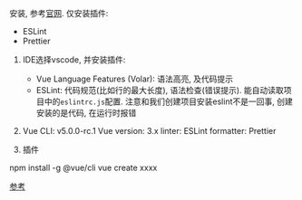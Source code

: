 安装, 参考[官网](https://vuejs.org/guide/quick-start.html#with-build-tools). 仅安装插件:
- ESLint 
- Prettier


1. IDE选择vscode, 并安装插件:
    - Vue Language Features (Volar): 语法高亮, 及代码提示
    - ESLint: 代码规范(比如行的最大长度), 语法检查(错误提示). 能自动读取项目中的`eslintrc.js`配置. 注意和我们创建项目安装eslint不是一回事, 创建安装的是代码, 在运行时报错

2. Vue CLI: v5.0.0-rc.1
    Vue version: 3.x
    linter: ESLint
    formatter: Prettier

2. 插件


npm install -g @vue/cli
vue create xxxx

[参考](http://strapi.gridsome.bruski.wang/vue-vscode-eslint-min-config/)